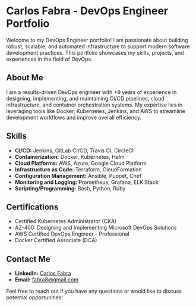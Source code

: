 # Carlos Fabra - DevOps Engineer Portfolio

Welcome to my DevOps Engineer portfolio! I am passionate about building robust, scalable, and automated infrastructure to support modern software development practices. This portfolio showcases my skills, projects, and experiences in the field of DevOps.

## About Me

I am a results-driven DevOps engineer with +9 years of experience in designing, implementing, and maintaining CI/CD pipelines, cloud infrastructure, and container orchestration systems. My expertise lies in leveraging tools like Docker, Kubernetes, Jenkins, and AWS to streamline development workflows and improve overall efficiency.

## Skills

- **CI/CD:** Jenkins, GitLab CI/CD, Travis CI, CircleCI
- **Containerization:** Docker, Kubernetes, Helm
- **Cloud Platforms:** AWS, Azure, Google Cloud Platform
- **Infrastructure as Code:** Terraform, CloudFormation
- **Configuration Management:** Ansible, Puppet, Chef
- **Monitoring and Logging:** Prometheus, Grafana, ELK Stack
- **Scripting/Programming:** Bash, Python, Ruby

## Certifications

- Certified Kubernetes Administrator (CKA)
- AZ-400: Designing and Implementing Microsoft DevOps Solutions
- AWS Certified DevOps Engineer - Professional
- Docker Certified Associate (DCA)

## Contact Me

- **LinkedIn:** [Carlos Fabra](https://www.linkedin.com/in/carlos-fabra-03a71988/)
- **Email:** fabra8@gmail.com

Feel free to reach out if you have any questions or would like to discuss potential opportunities!
